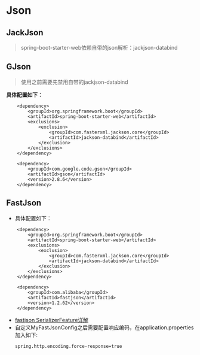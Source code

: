 # Json

## JackJson
> spring-boot-starter-web依赖自带的json解析：jackjson-databind

## GJson
> 使用之前需要先禁用自带的jackjson-databind

**具体配置如下：**
```
    <dependency>
        <groupId>org.springframework.boot</groupId>
        <artifactId>spring-boot-starter-web</artifactId>
        <exclusions>
            <exclusion>
                <groupId>com.fasterxml.jackson.core</groupId>
                <artifactId>jackson-databind</artifactId>
            </exclusion>
        </exclusions>
    </dependency>

    <dependency>
        <groupId>com.google.code.gson</groupId>
        <artifactId>gson</artifactId>
        <version>2.8.6</version>
    </dependency>
```

## FastJson
* 具体配置如下：
```
    <dependency>
        <groupId>org.springframework.boot</groupId>
        <artifactId>spring-boot-starter-web</artifactId>
        <exclusions>
            <exclusion>
                <groupId>com.fasterxml.jackson.core</groupId>
                <artifactId>jackson-databind</artifactId>
            </exclusion>
        </exclusions>
    </dependency>

    <dependency>
        <groupId>com.alibaba</groupId>
        <artifactId>fastjson</artifactId>
        <version>1.2.62</version>
    </dependency>
```

* [fastjson SerializerFeature详解](https://blog.csdn.net/u010246789/article/details/52539576)
* 自定义MyFastJsonConfig之后需要配置响应编码，在application.properties加入如下:
  ```
  spring.http.encoding.force-response=true
  ```



